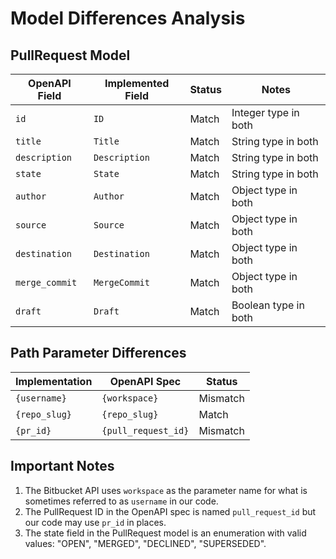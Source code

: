 # Model Differences Analysis

## PullRequest Model
| OpenAPI Field | Implemented Field | Status | Notes |
|---------------|-------------------|--------|-------|
| `id` | `ID` | Match | Integer type in both |
| `title` | `Title` | Match | String type in both |
| `description` | `Description` | Match | String type in both |
| `state` | `State` | Match | String type in both |
| `author` | `Author` | Match | Object type in both |
| `source` | `Source` | Match | Object type in both |
| `destination` | `Destination` | Match | Object type in both |
| `merge_commit` | `MergeCommit` | Match | Object type in both |
| `draft` | `Draft` | Match | Boolean type in both |

## Path Parameter Differences
| Implementation | OpenAPI Spec | Status |
|----------------|--------------|--------|
| `{username}` | `{workspace}` | Mismatch | Need to standardize on `workspace` |
| `{repo_slug}` | `{repo_slug}` | Match | |
| `{pr_id}` | `{pull_request_id}` | Mismatch | Need to standardize on `pull_request_id` |

## Important Notes
1. The Bitbucket API uses `workspace` as the parameter name for what is sometimes referred to as `username` in our code.
2. The PullRequest ID in the OpenAPI spec is named `pull_request_id` but our code may use `pr_id` in places.
3. The state field in the PullRequest model is an enumeration with valid values: "OPEN", "MERGED", "DECLINED", "SUPERSEDED". 